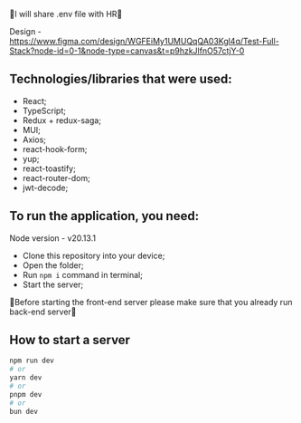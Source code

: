 🚨I will share .env file with HR🚨

Design - https://www.figma.com/design/WGFEiMy1UMUQqQA03Kgl4q/Test-Full-Stack?node-id=0-1&node-type=canvas&t=p9hzkJlfnO57ctjY-0

## Technologies/libraries that were used:

- React;
- TypeScript;
- Redux + redux-saga;
- MUI;
- Axios;
- react-hook-form;
- yup;
- react-toastify;
- react-router-dom;
- jwt-decode;

## To run the application, you need:

Node version - v20.13.1

- Clone this repository into your device;
- Open the folder;
- Run `npm i` command in terminal;
- Start the server;

🚨Before starting the front-end server please make sure that you already run back-end server🚨

## How to start a server

```bash
npm run dev
# or
yarn dev
# or
pnpm dev
# or
bun dev
```
